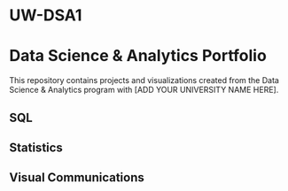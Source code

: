 # UW-DSA1

# Data Science & Analytics Portfolio
This repository contains projects and visualizations created from the Data Science & Analytics program with [ADD YOUR UNIVERSITY NAME HERE].

## SQL

## Statistics

## Visual Communications
